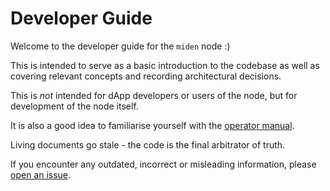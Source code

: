 # Developer Guide

Welcome to the developer guide for the `miden` node :)

This is intended to serve as a basic introduction to the codebase as well as covering relevant concepts and recording
architectural decisions.

This is _not_ intended for dApp developers or users of the node, but for development of the node itself.

It is also a good idea to familiarise yourself with the [operator manual](../operator/index.md).

<div class="warning">

Living documents go stale - the code is the final arbitrator of truth.

If you encounter any outdated, incorrect or misleading information, please
[open an issue](https://github.com/0xmiden/miden-node/issues/new/choose).

</div>
